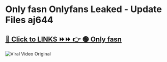 
 # Only fasn Onlyfans Leaked - Update Files aj644

## <h2><a href="https://clipsfans.com/Only_fasn&ref=git">🔗 Click to LINKS ⏩⏩ 👉 🟢 Only fasn </a></h2>

<a href="https://clipsfans.com/Only_fasn&ref=git" rel="nofollow" data-target="animated-image.originalLink"><img src="https://i.ibb.co.com/xMMVF88/686577567.gif" alt="Viral Video Original" style="max-width: 100%; display: inline-block;" data-target="animated-image.originalImage"></a>

